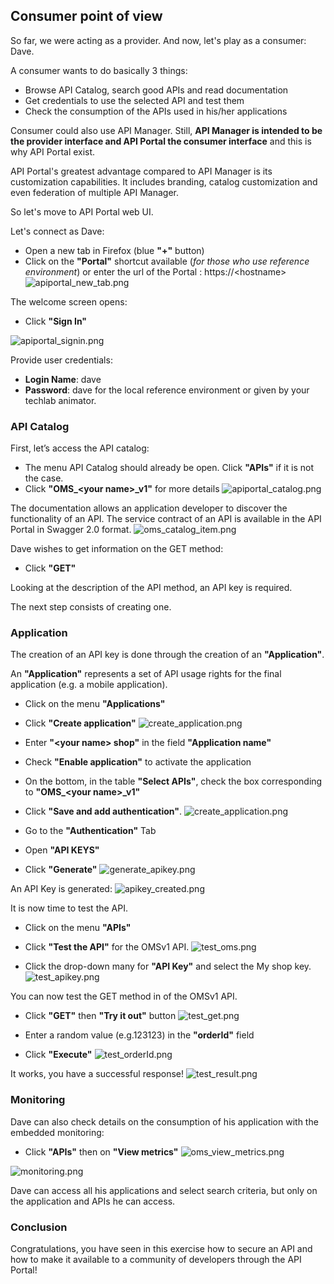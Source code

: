 ## Consumer point of view 

So far, we were acting as a provider. And now, let's play as a consumer: Dave.

A consumer wants to do basically 3 things:
- Browse API Catalog, search good APIs and read documentation
- Get credentials to use the selected API and test them 
- Check the consumption of the APIs used in his/her applications

Consumer could also use API Manager. Still, **API Manager is intended to be the provider interface and API Portal the consumer interface** and this is why API Portal exist.

API Portal's greatest advantage compared to API Manager is its customization capabilities. It includes branding, catalog customization and even federation of multiple API Manager. 

So let's move to API Portal web UI.

Let's connect as Dave:
- Open a new tab in Firefox (blue **"+"** button)
- Click on the **"Portal"** shortcut available (*for those who use reference environment*) or enter the url of the Portal : https://\<hostname\>
![apiportal_new_tab.png](./imgs/apiportal_new_tab.png)

The welcome screen opens:
- Click **"Sign In"**

![apiportal_signin.png](./imgs/apiportal_signin.png)

Provide user credentials:
- **Login Name**: dave
- **Password**: dave for the local reference environment or given by your techlab animator.

### API Catalog

First, let’s access the API catalog:
- The menu API Catalog should already be open. Click **"APIs"** if it is not the case.
- Click **"OMS_\<your name\>_v1"** for more details
![apiportal_catalog.png](./imgs/apiportal_catalog.png)

The documentation allows an application developer to discover the functionality of an API.
The service contract of an API is available in the API Portal in Swagger 2.0 format.
![oms_catalog_item.png](./imgs/oms_catalog_item.png)

Dave wishes to get information on the GET method:
- Click **"GET"**

Looking at the description of the API method, an API key is required. 

The next step consists of creating one.

### Application

The creation of an API key is done through the creation of an **"Application"**. 

An **"Application"** represents a set of API usage rights for the final application (e.g. a mobile application).
- Click on the menu **"Applications"**
- Click **"Create application"**
![create_application.png](./imgs/create_application.png)

- Enter **"\<your name\> shop"** in the field **"Application name"** 
- Check **"Enable application"** to activate the application
- On the bottom, in the table **"Select APIs"**, check the box corresponding to **"OMS_\<your name\>_v1"**
- Click **"Save and add authentication"**.
![create_application.png](./imgs/create_application.png)

- Go to the **"Authentication"** Tab
- Open **"API KEYS"**
- Click **"Generate"**
![generate_apikey.png](./imgs/generate_apikey.png)
 
An API Key is generated:
![apikey_created.png](./imgs/apikey_created.png)

It is now time to test the API.
- Click on the menu **"APIs"**
- Click **"Test the API"** for the OMSv1 API.
![test_oms.png](./imgs/test_oms.png)


- Click the drop-down many for **"API Key"** and select the My shop key.
![test_apikey.png](./imgs/test_apikey.png)
 
You can now test the GET method in of the OMSv1 API. 

- Click **"GET"** then **"Try it out"** button
![test_get.png](./imgs/test_get.png)

- Enter a random value (e.g.123123) in the **"orderId"** field
- Click **"Execute"**
![test_orderId.png](./imgs/test_orderId.png)

It works, you have a successful response! 
![test_result.png](./imgs/test_result.png)


###	Monitoring
Dave can also check details on the consumption of his application with the embedded monitoring:
- Click **"APIs"** then on **"View metrics"**
![oms_view_metrics.png](./imgs/oms_view_metrics.png)

![monitoring.png](./imgs/monitoring.png)

Dave can access all his applications and select search criteria, but only on the application and APIs he can access.

### Conclusion
Congratulations, you have seen in this exercise how to secure an API and how to make it available to a community of developers through the API Portal!
